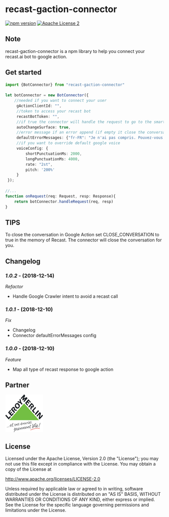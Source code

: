 # recast-gaction-connector

[![npm version](https://badge.fury.io/js/recast-gaction-connector.svg)](https://www.npmjs.com/recast-gaction-connector)
[![Apache License 2](http://img.shields.io/badge/license-ASF2-blue.svg)](http://www.apache.org/licenses/LICENSE-2.0.txt)

## Note

recast-gaction-connector is a npm library to help you connect your recast.ai bot to google action.

## Get started

```typescript
import {BotConnector} from "recast-gaction-connector"

let botConnector = new BotConnector({
    //needed if you want to connect your user
     gActionClientId: "", 
     //token to access your recast bot
     recastBotToken: "",
     //if true the connector will handle the request to go to the smartphone if you want to display a card
     autoChangeSurface: true,
     //error message if an error append (if empty it close the conversation)
     defaultErrorMessages: {"fr-FR": "Je n'ai pas compris. Pouvez-vous répéter ?"}, 
     //if you want to override default google voice
     voiceConfig: {
         shortPunctuationMs: 2000,
         longPunctuationMs: 4000,
         rate: "2st",
         pitch: '200%'
     }
 });

//...
function onRequest(req: Request, resp: Response){
    return botConnector.handleRequest(req, resp)
}

```

## TIPS

To close the conversation in Google Action set CLOSE_CONVERSATION to true in the memory of Recast. The connector will close the conversation for you.

## Changelog

### *1.0.2* - (2018-12-14)
*Refactor*
- Handle Google Crawler intent to avoid a recast call

### *1.0.1* - (2018-12-10)
*Fix*
- Changelog
- Connector defaultErrorMessages config


### *1.0.0* - (2018-12-10)
*Feature*
- Map all type of recast response to google action




## Partner

<img src="./doc/partners/lm.jpg" width="120" height="120">

## License

Licensed under the Apache License, Version 2.0 (the "License");
you may not use this file except in compliance with the License.
You may obtain a copy of the License at

   http://www.apache.org/licenses/LICENSE-2.0

Unless required by applicable law or agreed to in writing, software
distributed under the License is distributed on an "AS IS" BASIS,
WITHOUT WARRANTIES OR CONDITIONS OF ANY KIND, either express or implied.
See the License for the specific language governing permissions and
limitations under the License.
